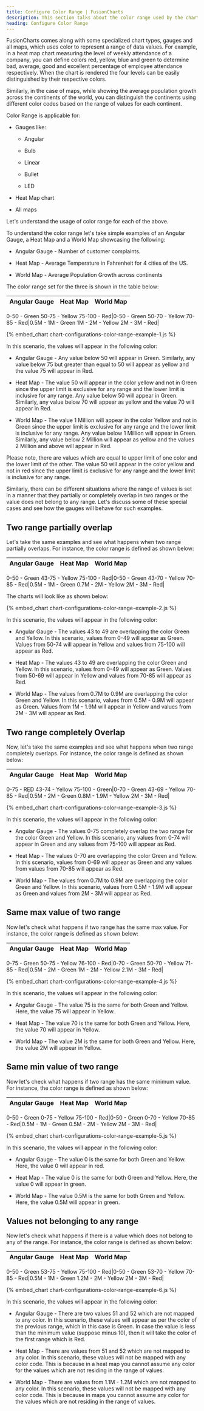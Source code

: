 ```yaml
---
title: Configure Color Range | FusionCharts
description: This section talks about the color range used by the charts to represent a range of data values.
heading: Configure Color Range
---
```


FusionCharts comes along with some specialized chart types, gauges and all maps, which uses color to represent a range of data values. For example, in a heat map chart measuring the level of weekly attendance of a company, you can define colors red, yellow, blue and green to determine bad, average, good and excellent percentage of employee attendance respectively. When the chart is rendered the four levels can be easily distinguished by their respective colors. 

Similarly, in the case of maps, while showing the average population growth across the continents of the world, you can distinguish the continents using different color codes based on the range of values for each continent.

Color Range is applicable for:

* Gauges like:

    * Angular

    * Bulb

    * Linear

    * Bullet

    * LED

* Heat Map chart

* All maps

Let's understand the usage of color range for each of the above. 

To understand the color range let's take simple examples of an Angular Gauge, a Heat Map and a World Map showcasing the following:

* Angular Gauge -  Number of customer complaints. 

* Heat Map - Average Temperature in Fahrenheit for 4 cities of the US.

* World Map - Average Population Growth across continents

The color range set for the three is shown in the table below:


Angular Gauge|Heat Map|World Map|
-|-|-
0-50 - Green
50-75 - Yellow
75-100 - Red|0-50 - Green
50-70 - Yellow
70-85 - Red|0.5M - 1M - Green
1M - 2M - Yellow
2M - 3M - Red|



{% embed_chart chart-configurations-color-range-example-1.js %}

In this scenario, the values will appear in the following color:

* Angular Gauge -  Any value below 50 will appear in Green. Similarly, any value below 75 but greater than equal to 50 will appear as yellow and the value 75 will appear in Red.

* Heat Map - The value 50 will appear in the color yellow and not in Green since the upper limit is exclusive for any range and the lower limit is inclusive for any range. Any value below 50 will appear in Green. Similarly, any value below 70 will appear as yellow and the value 70 will appear in Red.

* World Map - The value 1 Million will appear in the color Yellow and not in Green since the upper limit is exclusive for any range and the lower limit is inclusive for any range. Any value below 1 Million will appear in Green. Similarly, any value below 2 Million will appear as yellow and the values 2 Million and above will appear in Red.

Please note, there are values which are equal to upper limit of one color and the lower limit of the other. The value 50 will appear in the color yellow and not in red since the upper limit is exclusive for any range and the lower limit is inclusive for any range.

Similarly, there can be different situations where the range of values is set in a manner that they partially or completely overlap in two ranges or the value does not belong to any range. Let's discuss some of these special cases and see how the gauges will behave for such examples.

## Two range partially overlap

Let's take the same examples and see what happens when two range partially overlaps. For instance, the color range is defined as shown below:


Angular Gauge|Heat Map|World Map|
-|-|-
0-50 - Green
43-75 - Yellow
75-100 - Red|0-50 - Green
43-70 - Yellow
70-85 - Red|0.5M - 1M - Green
0.7M - 2M - Yellow
2M - 3M - Red|



The charts will look like as shown below:

{% embed_chart chart-configurations-color-range-example-2.js %}

In this scenario, the values will appear in the following color:

* Angular Gauge - The values 43 to 49 are overlapping the color Green and Yellow. In this scenario, values from 0-49 will appear as Green. Values from 50-74 will appear in Yellow and values from 75-100 will appear as Red.

* Heat Map - The values 43 to 49 are overlapping the color Green and Yellow. In this scenario, values from 0-49 will appear as Green. Values from 50-69 will appear in Yellow and values from 70-85 will appear as Red.

* World Map - The values from 0.7M to 0.9M are overlapping the color Green and Yellow. In this scenario, values from 0.5M - 0.9M will appear as Green. Values from 1M - 1.9M will appear in Yellow and values from 2M - 3M will appear as Red.

## Two range completely Overlap

Now, let's take the same examples and see what happens when two range completely overlaps. For instance, the color range is defined as shown below:


Angular Gauge|Heat Map|World Map|
-|-|-
0-75 - RED
43-74 - Yellow
75-100 - Green|0-70 - Green
43-69 - Yellow
70-85 - Red|0.5M - 2M - Green
0.8M - 1.9M - Yellow
2M - 3M - Red|



{% embed_chart chart-configurations-color-range-example-3.js %}

In this scenario, the values will appear in the following color:

* Angular Gauge - The values 0-75 completely overlap the two range for the color Green and Yellow. In this scenario, any values from 0-74 will appear in Green and any values from 75-100 will appear as Red.

* Heat Map - The values 0-70 are overlapping the color Green and Yellow. In this scenario, values from 0-69 will appear as Green and any values from values from 70-85 will appear as Red.

* World Map - The values from 0.7M to 0.9M are overlapping the color Green and Yellow. In this scenario, values from 0.5M - 1.9M will appear as Green and values from 2M - 3M will appear as Red.

## Same max value of two range 

Now let's check what happens if two range has the same max value. For instance, the color range is defined as shown below:


Angular Gauge|Heat Map|World Map|
-|-|-
0-75 - Green
50-75 - Yellow
76-100 - Red|0-70 - Green
50-70 - Yellow
71-85 - Red|0.5M - 2M - Green
1M - 2M - Yellow
2.1M - 3M - Red|



{% embed_chart chart-configurations-color-range-example-4.js %}

In this scenario, the values will appear in the following color:

* Angular Gauge - The value 75 is the same for both Green and Yellow. Here, the value 75 will appear in Yellow.

* Heat Map - The value 70 is the same for both Green and Yellow. Here, the value 70 will appear in Yellow.

* World Map - The value 2M is the same for both Green and Yellow. Here, the value 2M will appear in Yellow.

## Same min value of two range

Now let's check what happens if two range has the same minimum value. For instance, the color range is defined as shown below:


Angular Gauge|Heat Map|World Map|
-|-|-
0-50 - Green
0-75 - Yellow
75-100 - Red|0-50 - Green
0-70 - Yellow
70-85 - Red|0.5M - 1M - Green
0.5M - 2M - Yellow
2M - 3M - Red|



{% embed_chart chart-configurations-color-range-example-5.js %}

In this scenario, the values will appear in the following color:

* Angular Gauge - The value 0 is the same for both Green and Yellow. Here, the value 0 will appear in red.

* Heat Map - The value 0 is the same for both Green and Yellow. Here, the value 0 will appear in green.

* World Map - The value 0.5M is the same for both Green and Yellow. Here, the value 0.5M will appear in green.

## Values not belonging to any range

Now let's check what happens if there is a value which does not belong to any of the range. For instance, the color range is defined as shown below:


Angular Gauge|Heat Map|World Map|
-|-|-
0-50 - Green
53-75 - Yellow
75-100 - Red|0-50 - Green
53-70 - Yellow
70-85 - Red|0.5M - 1M - Green
1.2M - 2M - Yellow
2M - 3M - Red|



{% embed_chart chart-configurations-color-range-example-6.js %}

In this scenario, the values will appear in the following color:

* Angular Gauge - There are two values 51 and 52 which are not mapped to any color. In this scenario, these values will appear as per the color of the previous range, which in this case is Green. In case the value is less than the minimum value (suppose minus 10), then it will take the color of the first range which is Red.

* Heat Map - There are values from 51 and 52 which are not mapped to any color. In this scenario, these values will not be mapped with any color code. This is because in a heat map you cannot assume any color for the values which are not residing in the range of values.

* World Map - There are values from 1.1M - 1.2M which are not mapped to any color. In this scenario, these values will not be mapped with any color code. This is because in maps you cannot assume any color for the values which are not residing in the range of values.